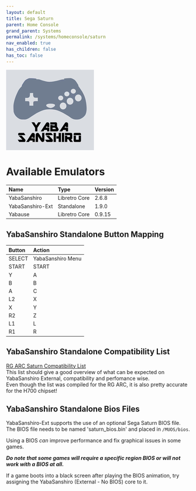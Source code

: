 ```yaml
---
layout: default
title: Sega Saturn
parent: Home Console
grand_parent: Systems
permalink: /systems/homeconsole/saturn
nav_enabled: true
has_children: false
has_toc: false
---
```


![](../assets/images/yaba.png)

# Available Emulators

| Name               | Type             | Version           |
|:-------------------|:-----------------|:------------------|
| YabaSanshiro       | Libretro Core    | 2.6.8             |
| YabaSanshiro-Ext   | Standalone       | 1.9.0             |
| Yabause            | Libretro Core    | 0.9.15            |

## YabaSanshiro Standalone Button Mapping

| Button                  | Action                   |
|:------------------------|:-------------------------|
| SELECT                  | YabaSanshiro Menu        |
| START                   | START                    |
| Y                       | A                        |
| B                       | B                        |
| A                       | C                        |
| L2                      | X                        |
| X                       | Y                        |
| R2                      | Z                        |
| L1                      | L                        |
| R1                      | R                        |

## YabaSanshiro Standalone Compatibility List
[RG ARC Saturn Compatibility List](https://docs.google.com/spreadsheets/d/1GJfdZuFZLvtn6l6K16dvRrBRXopnKWZLqA42QmHhqQU/edit?gid=0#gid=0)  
This list should give a good overview of what can be expected on YabaSanshiro External, compatibility and perfomance wise.  
Even though the list was compiled for the RG ARC, it is also pretty accurate for the H700 chipset!  

## YabaSanshiro Standalone Bios Files
YabaSanshiro-Ext supports the use of an optional Sega Saturn BIOS file.  
The BIOS file needs to be named 'saturn_bios.bin' and placed in `/MUOS/bios`.  

Using a BIOS *can* improve performance and fix graphical issues in some games.  

***Do note that some games will require a specific region BIOS or will not work with a BIOS at all.***  

If a game boots into a black screen after playing the BIOS animation, try assigning the YabaSanshiro (External - No BIOS) core to it.
